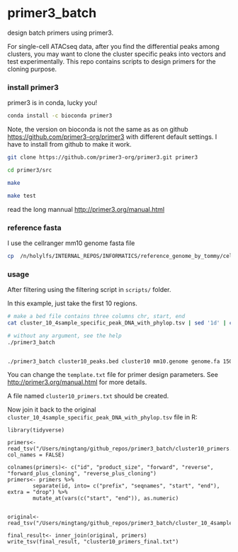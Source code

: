 # primer3_batch

design batch primers using primer3.

For single-cell ATACseq data, after you find the differential peaks among clusters, you may want to clone the cluster
specific peaks into vectors and test experimentally. This repo contains scripts to design primers for the cloning purpose.

### install primer3

primer3 is in conda, lucky you!

```bash
conda install -c bioconda primer3
```

Note, the version on bioconda is not the same as as on github https://github.com/primer3-org/primer3
with different default settings. I have to install from github to make it work.

```bash
git clone https://github.com/primer3-org/primer3.git primer3

cd primer3/src

make

make test
```

read the long mannual http://primer3.org/manual.html


### reference fasta

I use the cellranger mm10 genome fasta file 

```bash
cp  /n/holylfs/INTERNAL_REPOS/INFORMATICS/reference_genome_by_tommy/cellranger_atac_ref/refdata-cellranger-atac-mm10-1.0.1/fasta/genome.fa .
```


### usage

After filtering using the filtering script in `scripts/` folder.

In this example, just take the first 10 regions.

```bash
# make a bed file contains three columns chr, start, end
cat cluster_10_4sample_specific_peak_DNA_with_phylop.tsv | sed '1d' | cut -f1-3 | head > cluster10_peaks.bed

# without any argument, see the help
./primer3_batch 


./primer3_batch cluster10_peaks.bed cluster10 mm10.genome genome.fa 150 template.txt cluster10
```

You can change the `template.txt` file for primer design parameters. See http://primer3.org/manual.html for more
details.

A file named `cluster10_primers.txt` should be created.


Now join it back to the original `cluster_10_4sample_specific_peak_DNA_with_phylop.tsv` file in R:

```{r}
library(tidyverse)

primers<- read_tsv("/Users/mingtang/github_repos/primer3_batch/cluster10_primers.txt", col_names = FALSE)

colnames(primers)<- c("id", "product_size", "forward", "reverse", "forward_plus_cloning", "reverse_plus_cloning")
primers<- primers %>%
        separate(id, into= c("prefix", "seqnames", "start", "end"), extra = "drop") %>%
        mutate_at(vars(c("start", "end")), as.numeric)


original<- read_tsv("/Users/mingtang/github_repos/primer3_batch/cluster_10_4sample_specific_peak_DNA_with_phylop.tsv")

final_result<- inner_join(original, primers)
write_tsv(final_result, "cluster10_primers_final.txt")
```
